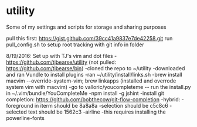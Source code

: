 utility
=======

Some of my settings and scripts for storage and sharing purposes

pull this first: https://gist.github.com/39cc41a9837e7de42258.git
run pull_config.sh to setup root tracking with git info in folder

8/19/2016: Set up with TJ's vim and dot files
	-https://github.com/tjbearse/utility
		(not pulled: https://github.com/tjbearse/bin)
		-cloned the repo to ~/utility
	-downloaded and ran Vundle to install plugins
	-ran ~/utility/install/links.sh
	-brew install macvim --override-system-vim; brew linkapps
		(installed and overrode system vim with macvim)
	-go to valloric/youcompleteme -- run the install.py in ~/.vim/bundle/YouCompleteMe
	-npm install -g jshint
	-install git completion: https://github.com/bobthecow/git-flow-completion
	-hybrid:
		-foreground in iterm should be 8a8a8a
		-selection should be c5c8c6
		-selected text should be 1562c3
	-airline
		-this requires installing the powerline-fonts
